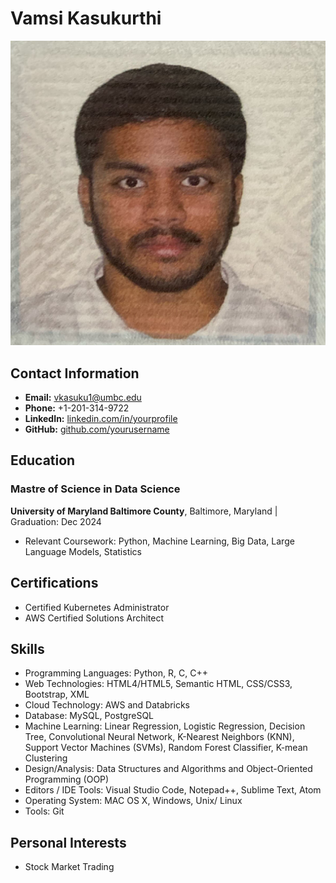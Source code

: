 # Vamsi Kasukurthi

![Headshot](headshot.jpg)

## Contact Information
- **Email:** vkasuku1@umbc.edu
- **Phone:** +1-201-314-9722
- **LinkedIn:** [linkedin.com/in/yourprofile]([https://linkedin.com/in/vamsi-kasukurthi-648395191/)
- **GitHub:** [github.com/yourusername](https://github.com/v-kasukurthi)

## Education
### Mastre of Science in Data Science
**University of Maryland Baltimore County**, Baltimore, Maryland | Graduation: Dec 2024
- Relevant Coursework: Python, Machine Learning, Big Data, Large Language Models, Statistics

## Certifications
- Certified Kubernetes Administrator
- AWS Certified Solutions Architect

## Skills
- Programming Languages: Python, R, C, C++
- Web Technologies: HTML4/HTML5, Semantic HTML, CSS/CSS3, Bootstrap, XML
- Cloud Technology: AWS and Databricks
- Database: MySQL, PostgreSQL
- Machine Learning: Linear Regression, Logistic Regression, Decision Tree, Convolutional Neural Network, K-Nearest Neighbors (KNN), Support Vector Machines (SVMs), Random Forest Classifier, K-mean Clustering
- Design/Analysis: Data Structures and Algorithms and Object-Oriented Programming (OOP)
- Editors / IDE Tools: Visual Studio Code, Notepad++, Sublime Text, Atom
- Operating System: MAC OS X, Windows, Unix/ Linux
- Tools: Git

## Personal Interests
- Stock Market Trading
